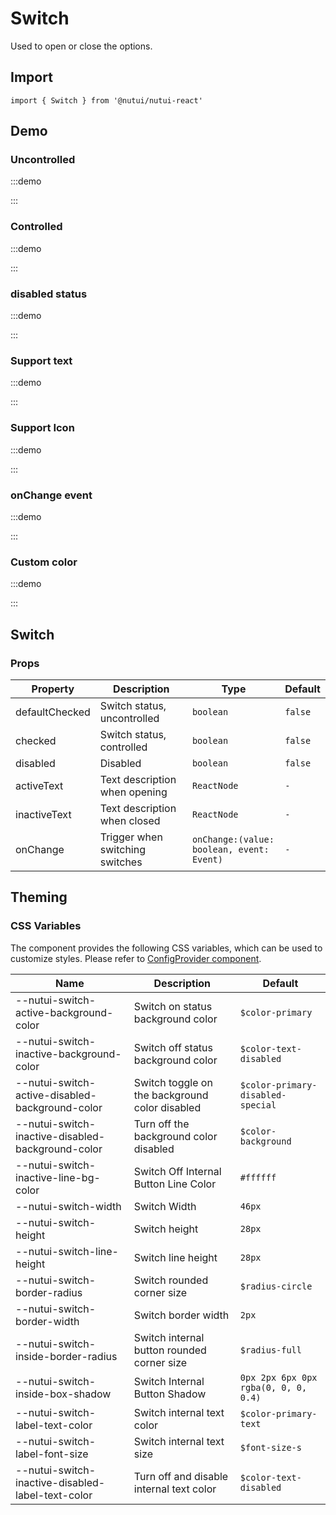 # Switch

Used to open or close the options.

## Import

```tsx
import { Switch } from '@nutui/nutui-react'
```

## Demo

### Uncontrolled

:::demo

<CodeBlock src='h5/demo1.tsx'></CodeBlock>

:::

### Controlled

:::demo

<CodeBlock src='h5/demo2.tsx'></CodeBlock>

:::

### disabled status

:::demo

<CodeBlock src='h5/demo3.tsx'></CodeBlock>

:::

### Support text

:::demo

<CodeBlock src='h5/demo4.tsx'></CodeBlock>

:::

### Support Icon

:::demo

<CodeBlock src='h5/demo5.tsx'></CodeBlock>

:::

### onChange event

:::demo

<CodeBlock src='h5/demo6.tsx'></CodeBlock>

:::

### Custom color

:::demo

<CodeBlock src='h5/demo7.tsx'></CodeBlock>

:::

## Switch

### Props

| Property | Description | Type | Default |
| --- | --- | --- | --- |
| defaultChecked | Switch status, uncontrolled | `boolean` | `false` |
| checked | Switch status, controlled | `boolean` | `false` |
| disabled | Disabled | `boolean` | `false` |
| activeText | Text description when opening | `ReactNode` | `-` |
| inactiveText | Text description when closed | `ReactNode` | `-` |
| onChange | Trigger when switching switches | `onChange:(value: boolean, event: Event)` | `-` |

## Theming

### CSS Variables

The component provides the following CSS variables, which can be used to customize styles. Please refer to [ConfigProvider component](#/en-US/component/configprovider).

| Name | Description | Default |
| --- | --- | --- |
| \--nutui-switch-active-background-color | Switch on status background color | `$color-primary` |
| \--nutui-switch-inactive-background-color | Switch off status background color | `$color-text-disabled` |
| \--nutui-switch-active-disabled-background-color | Switch toggle on the background color disabled | `$color-primary-disabled-special` |
| \--nutui-switch-inactive-disabled-background-color | Turn off the background color disabled | `$color-background` |
| \--nutui-switch-inactive-line-bg-color | Switch Off Internal Button Line Color | `#ffffff` |
| \--nutui-switch-width | Switch Width | `46px` |
| \--nutui-switch-height | Switch height | `28px` |
| \--nutui-switch-line-height | Switch line height | `28px` |
| \--nutui-switch-border-radius | Switch rounded corner size | `$radius-circle` |
| \--nutui-switch-border-width | Switch border width | `2px` |
| \--nutui-switch-inside-border-radius | Switch internal button rounded corner size | `$radius-full` |
| \--nutui-switch-inside-box-shadow | Switch Internal Button Shadow | `0px 2px 6px 0px rgba(0, 0, 0, 0.4)` |
| \--nutui-switch-label-text-color | Switch internal text color | `$color-primary-text` |
| \--nutui-switch-label-font-size | Switch internal text size | `$font-size-s` |
| \--nutui-switch-inactive-disabled-label-text-color | Turn off and disable internal text color | `$color-text-disabled` |
